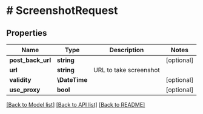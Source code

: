 # # ScreenshotRequest

## Properties

Name | Type | Description | Notes
------------ | ------------- | ------------- | -------------
**post_back_url** | **string** |  | [optional]
**url** | **string** | URL to take screenshot |
**validity** | **\DateTime** |  | [optional]
**use_proxy** | **bool** |  | [optional]

[[Back to Model list]](../../README.md#models) [[Back to API list]](../../README.md#endpoints) [[Back to README]](../../README.md)

